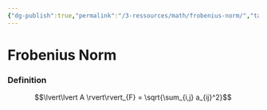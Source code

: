 ```yaml
---
{"dg-publish":true,"permalink":"/3-ressources/math/frobenius-norm/","tags":["math/linear-algebra, eth/cil/theory"],"created":"","updated":""}
---
```


# Frobenius Norm
### Definition
$$\lvert\lvert A \rvert\rvert_{F} = \sqrt{\sum_{i,j} a_{ij}^2}$$